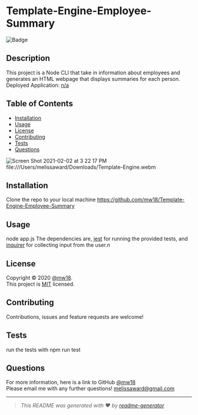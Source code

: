 # Template-Engine-Employee-Summary

  ![Badge](https://img.shields.io/badge/license-MIT-green)
  ## Description
  This project is a Node CLI that take in information about employees and generates an HTML webpage that displays summaries for each person. 
  Deployed Application: [n/a](n/a)
  ## Table of Contents
  * [Installation](#installation)
  * [Usage](#usage)
  * [License](#license)
  * [Contributing](#contributing)
  * [Tests](#tests)
  * [Questions](#questions)
  
  ![Screen Shot 2021-02-02 at 3 22 17 PM](https://user-images.githubusercontent.com/67554339/106667305-60d03d80-656e-11eb-97da-7fd509711b1d.png)
  file:///Users/melissaward/Downloads/Template-Engine.webm
  
  ## Installation
  Clone the repo to your local machine https://github.com/mw18/Template-Engine-Employee-Summary
  ## Usage
  node app.js
  The dependencies are, [jest](https://jestjs.io/) for running the provided tests, and [inquirer](https://www.npmjs.com/package/inquirer) for collecting input from the user.n
  ## License
  Copyright &#169; 2020 [@mw18](https://github.com/mw18).<br>
  This project is [MIT](https://choosealicense.com/licenses/mit/) licensed.
  
  ## Contributing
  Contributions, issues and feature requests are welcome!
  ## Tests
  run the tests with npm run test
  ## Questions
  For more information, here is a link to GitHub
  [@mw18](https://github.com/mw18)<br>
  Please email me with any further questions! <melissaward@gmail.com>
  _____________________________________________________
  > *This README was generated with ❤️ by [readme-generator](https://github.com/mw/README-generator)*
